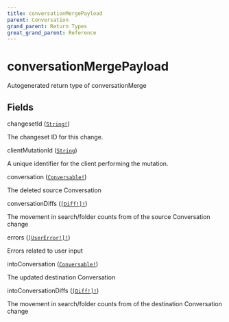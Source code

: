 ```yaml
---
title: conversationMergePayload
parent: Conversation
grand_parent: Return Types
great_grand_parent: Reference
---
```


# conversationMergePayload

Autogenerated return type of conversationMerge

## Fields

<div class="field-entry ">
  <span id="changeset_id" class="field-name anchored">changesetId (<code><a href="/docs/reference/scalar/string">String!</a></code>)</span>

  <div class="description-wrapper">
   <p>The changeset ID for this change.</p>

  </div>
</div>

<div class="field-entry ">
  <span id="client_mutation_id" class="field-name anchored">clientMutationId (<code><a href="/docs/reference/scalar/string">String</a></code>)</span>

  <div class="description-wrapper">
   <p>A unique identifier for the client performing the mutation.</p>

  </div>
</div>

<div class="field-entry ">
  <span id="conversation" class="field-name anchored">conversation (<code><a href="/docs/reference/interface/conversable">Conversable!</a></code>)</span>

  <div class="description-wrapper">
   <p>The deleted source Conversation</p>

  </div>
</div>

<div class="field-entry ">
  <span id="conversation_diffs" class="field-name anchored">conversationDiffs (<code><a href="/docs/reference/object/diff">[Diff!]!</a></code>)</span>

  <div class="description-wrapper">
   <p>The movement in search/folder counts from of the source Conversation change</p>

  </div>
</div>

<div class="field-entry ">
  <span id="errors" class="field-name anchored">errors (<code><a href="/docs/reference/object/user_error">[UserError!]!</a></code>)</span>

  <div class="description-wrapper">
   <p>Errors related to user input</p>

  </div>
</div>

<div class="field-entry ">
  <span id="into_conversation" class="field-name anchored">intoConversation (<code><a href="/docs/reference/interface/conversable">Conversable!</a></code>)</span>

  <div class="description-wrapper">
   <p>The updated destination Conversation</p>

  </div>
</div>

<div class="field-entry ">
  <span id="into_conversation_diffs" class="field-name anchored">intoConversationDiffs (<code><a href="/docs/reference/object/diff">[Diff!]!</a></code>)</span>

  <div class="description-wrapper">
   <p>The movement in search/folder counts from of the destination Conversation change</p>

  </div>
</div>

